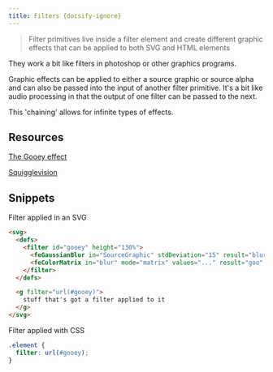 ```yaml
---
title: Filters {docsify-ignore}
---
```


> Filter primitives live inside a filter element and create different graphic effects that can be applied to both SVG and HTML elements

They work a bit like filters in photoshop or other graphics programs.

Graphic effects can be applied to either a source graphic or source alpha and can also be passed into the input of another filter primitive. It's a bit like audio processing in that the output of one filter can be passed to the next.

This 'chaining' allows for infinite types of effects.

## Resources

[The Gooey effect](https://css-tricks.com/gooey-effect/)

[Squigglevision](https://css-tricks.com/squigglevision-in-css-and-svg/)

## Snippets

Filter applied in an SVG

```html
<svg>
  <defs>
    <filter id="gooey" height="130%">
      <feGaussianBlur in="SourceGraphic" stdDeviation="15" result="blur" />
      <feColorMatrix in="blur" mode="matrix" values="..." result="goo" />
    </filter>
  </defs>

  <g filter="url(#gooey)">
    stuff that's got a filter applied to it
  </g>
</svg>
```

Filter applied with CSS

```css
.element {
  filter: url(#gooey);
}
```
